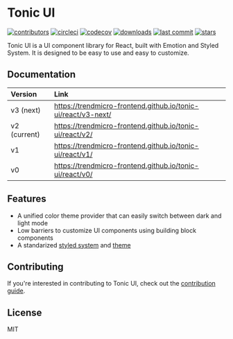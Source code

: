 # Tonic UI

[![contributors](https://img.shields.io/github/contributors/trendmicro-frontend/tonic-ui)](https://img.shields.io/github/contributors/trendmicro-frontend/tonic-ui)
[![circleci](https://circleci.com/gh/trendmicro-frontend/tonic-ui.svg?style=svg)](https://circleci.com/gh/trendmicro-frontend/tonic-ui)
[![codecov](https://codecov.io/gh/trendmicro-frontend/tonic-ui/branch/master/graph/badge.svg?token=4HP1CSU87C)](https://codecov.io/gh/trendmicro-frontend/tonic-ui)
[![downloads](https://img.shields.io/npm/dm/@trendmicro/react-styled-ui.svg?style=flat)](https://img.shields.io/npm/dm/@trendmicro/react-styled-ui.svg?style=flat)
[![last commit](https://badgen.net/github/last-commit/trendmicro-frontend/tonic-ui)](https://badgen.net/github/last-commit/trendmicro-frontend/tonic-ui)
[![stars](https://badgen.net/github/stars/trendmicro-frontend/tonic-ui)](https://badgen.net/github/stars/trendmicro-frontend/tonic-ui)

Tonic UI is a UI component library for React, built with Emotion and Styled System. It is designed to be easy to use and easy to customize.

## Documentation

Version | Link
:-- | :--
v3 (next) | https://trendmicro-frontend.github.io/tonic-ui/react/v3-next/
v2 (current) | https://trendmicro-frontend.github.io/tonic-ui/react/v2/
v1 | https://trendmicro-frontend.github.io/tonic-ui/react/v1/
v0 | https://trendmicro-frontend.github.io/tonic-ui/react/v0/

## Features

* A unified color theme provider that can easily switch between dark and light mode
* Low barriers to customize UI components using building block components
* A standarized [styled system](https://github.com/trendmicro-frontend/tonic-ui/tree/master/packages/styled-system) and [theme](https://github.com/trendmicro-frontend/tonic-ui/tree/master/packages/theme)

## Contributing

If you're interested in contributing to Tonic UI, check out the [contribution guide](https://trendmicro-frontend.github.io/tonic-ui/react/v3-next/getting-started/contributing).

## License

MIT

